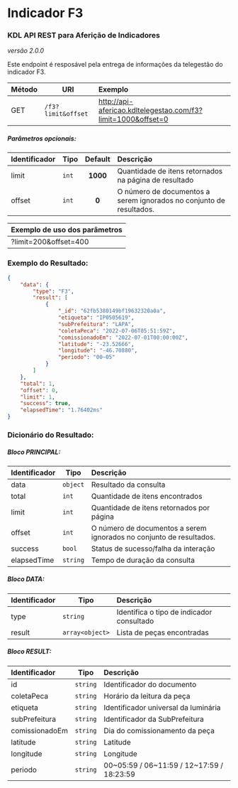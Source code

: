 # Indicador F3
### KDL API REST para Aferição de Indicadores
*versão 2.0.0*

Este endpoint é resposável pela entrega de informações da telegestão do indicador F3.

| Método | URI | Exemplo                                                      | 
| --- | --- |:-------------------------------------------------------------| 
| GET | `/f3?limit&offset` | http://api-afericao.kdltelegestao.com/f3?limit=1000&offset=0 |

##### Parâmetros opcionais:
| Identificador | Tipo   | Default   |  Descrição                                                                        | 
| -------------- | -------| :--------:| :------------------------------------------------------------------------------   | 
| limit          | `int`  |  **1000** | Quantidade de itens retornados na página de resultado                             |
| offset     | `int`  |  **0**    | O número de documentos a serem ignorados no conjunto de resultados.                                           |

| Exemplo de uso dos parâmetros | 
|:------------------------------| 
| ?limit=200&offset=400         |

### Exemplo do Resultado:
``` json
{
    "data": {
        "type": "F3",
        "result": [
            {
                "_id": "62fb5380149bf19632320a0a",
                "etiqueta": "IP0505619",
                "subPrefeitura": "LAPA",
                "coletaPeca": "2022-07-06T05:51:59Z",
                "comissionadoEm": "2022-07-01T00:00:00Z",
                "latitude": "-23.52666",
                "longitude": "-46.70880",
                "periodo": "00~05"
            }
        ]
    },
    "total": 1,
    "offset": 0,
    "limit": 1,
    "success": true,
    "elapsedTime": "1.76402ms"
}
```
### Dicionário do Resultado:
##### Bloco PRINCIPAL:
| Identificador | Tipo     | Descrição                                                           | 
|:--------------|----------|:--------------------------------------------------------------------| 
| data          | `object` | Resultado da consulta                                               | 
| total         | `int`    | Quantidade de itens encontrados                                     | 
| limit         | `int`    | Quantidade de itens retornados por página                           | 
| offset        | `int`    | O número de documentos a serem ignorados no conjunto de resultados. |
| success       | `bool`   | Status de sucesso/falha da interação                                | 
| elapsedTime   | `string` | Tempo de duração da consulta                                        | 

##### Bloco DATA:
| Identificador | Tipo            | Descrição                                             | 
|:--------------|-----------------|:------------------------------------------------------| 
| type          | `string`        | Identifica o tipo de indicador consultado             | 
| result        | `array<object>` | Lista de peças encontradas                            | 

##### Bloco RESULT:
| Identificador   | Tipo      | Descrição                                 | 
|:----------------|-----------|:------------------------------------------| 
| id              | `string`  | Identificador do documento                |
| coletaPeca      | `string`  | Horário da leitura da peça                |
| etiqueta        | `string`  | Identificador universal da luminária      |
| subPrefeitura   | `string`  | Identificador da SubPrefeitura            | 
| comissionadoEm  | `string`  | Dia do comissionamento da peça            | 
| latitude        | `string`  | Latitude                                  |
| longitude       | `string`  | Longitude                                 |
| periodo         | `string`  | 00~05:59 / 06~11:59 / 12~17:59 / 18:23:59 |